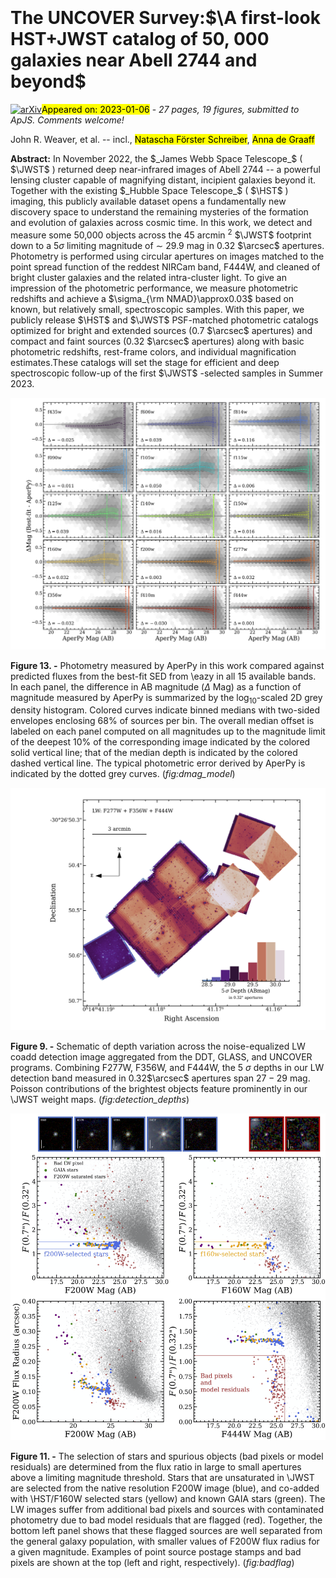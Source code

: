 <div class="macros" style="visibility:hidden;">
$\newcommand{\ensuremath}{}$
$\newcommand{\xspace}{}$
$\newcommand{\object}[1]{\texttt{#1}}$
$\newcommand{\farcs}{{.}''}$
$\newcommand{\farcm}{{.}'}$
$\newcommand{\arcsec}{''}$
$\newcommand{\arcmin}{'}$
$\newcommand{\ion}[2]{#1#2}$
$\newcommand{\textsc}[1]{\textrm{#1}}$
$\newcommand{\hl}[1]{\textrm{#1}}$
$\newcommand{\footnote}[1]{}$
$\newcommand{\vdag}{(v)^\dagger}$
$\newcommand$
$\newcommand$
$\newcommand$
$\newcommand$
$\newcommand$
$\newcommand$
$\newcommand$
$\newcommand{\arraystretch}{1.2}$
$\newcommand{\arraystretch}{1}$
$\newcommand{\arraystretch}{0.9}$</div>

<div class="macros" style="visibility:hidden;">
$\newcommand{\ensuremath}{}$
$\newcommand{\xspace}{}$
$\newcommand{\object}[1]{\texttt{#1}}$
$\newcommand{\farcs}{{.}''}$
$\newcommand{\farcm}{{.}'}$
$\newcommand{\arcsec}{''}$
$\newcommand{\arcmin}{'}$
$\newcommand{\ion}[2]{#1#2}$
$\newcommand{\textsc}[1]{\textrm{#1}}$
$\newcommand{\hl}[1]{\textrm{#1}}$
$\newcommand{\footnote}[1]{}$
$\newcommand{\vdag}{(v)^\dagger}$
$\newcommand$
$\newcommand$
$\newcommand$
$\newcommand$
$\newcommand$
$\newcommand$
$\newcommand$
$\newcommand{\arraystretch}{1.2}$
$\newcommand{\arraystretch}{1}$
$\newcommand{\arraystretch}{0.9}$</div>



<div id="title">

# The UNCOVER Survey:$\A first-look HST+JWST catalog of 50, 000 galaxies near Abell 2744 and beyond$

</div>
<div id="comments">

[![arXiv](https://img.shields.io/badge/arXiv-2301.02671-b31b1b.svg)](https://arxiv.org/abs/2301.02671)<mark>Appeared on: 2023-01-06</mark> - _27 pages, 19 figures, submitted to ApJS. Comments welcome!_

</div>
<div id="authors">

John R. Weaver, et al. -- incl., <mark>Natascha Förster Schreiber</mark>, <mark>Anna de Graaff</mark>

</div>
<div id="abstract">

**Abstract:** In November 2022, the $_James Webb Space Telescope_$ ( $\JWST$ ) returned deep near-infrared images of Abell 2744 -- a powerful lensing cluster capable of magnifying distant, incipient galaxies beyond it. Together with the existing $_Hubble Space Telescope_$ ( $\HST$ ) imaging, this publicly available dataset opens a fundamentally new discovery space to understand the remaining mysteries of the formation and evolution of galaxies across cosmic time. In this work, we detect and measure some 50,000 objects across the 45 arcmin $^2$ $\JWST$ footprint down to a $5 \sigma$ limiting magnitude of $\sim$ 29.9 mag in 0.32 $\arcsec$ apertures. Photometry is performed using circular apertures on images matched to the point spread function of the reddest NIRCam band, F444W, and cleaned of bright cluster galaxies and the related intra-cluster light. To give an impression of the photometric performance, we measure photometric redshifts and achieve a $\sigma_{\rm NMAD}\approx0.03$ based on known, but relatively small, spectroscopic samples. With this paper, we publicly release $\HST$ and $\JWST$ PSF-matched photometric catalogs optimized for bright and extended sources (0.7 $\arcsec$ apertures) and compact and faint sources (0.32 $\arcsec$ apertures) along with basic photometric redshifts, rest-frame colors, and individual magnification estimates.These catalogs will set the stage for efficient and deep spectroscopic follow-up of the first $\JWST$ -selected samples in Summer 2023.

</div>

<div id="div_fig1">

<img src="tmp_2301.02671/./figures/dmag_Best-fit_0_32.png" alt="Fig13" width="100%"/>

**Figure 13. -** Photometry measured by AperPy in this work compared against predicted fluxes from the best-fit SED  from \eazy  in all 15 available bands. In each panel, the difference in AB magnitude  ($\Delta$ Mag) as a function of magnitude measured by AperPy is summarized by the log$_{10}$-scaled 2D grey density histogram. Colored curves indicate binned medians with two-sided envelopes enclosing 68\% of sources per bin. The overall median offset is labeled on each panel computed on all magnitudes up to the magnitude limit of the deepest 10\% of the corresponding image indicated by the colored solid vertical line; that of the median depth is indicated by the colored dashed vertical line. The typical photometric error derived by AperPy is indicated by the dotted grey curves.
     (*fig:dmag_model*)

</div>
<div id="div_fig2">

<img src="tmp_2301.02671/figures/detection_depth.png" alt="Fig9" width="100%"/>

**Figure 9. -** Schematic of depth variation across the noise-equalized LW coadd detection image aggregated from the DDT, GLASS, and UNCOVER programs. Combining F277W, F356W, and F444W, the 5 $\sigma$ depths in our LW detection band measured in 0.32$\arcsec$ apertures span $27-29$ mag. Poisson contributions of the brightest objects feature prominently in our \JWST weight maps. (*fig:detection_depths*)

</div>
<div id="div_fig3">

<img src="tmp_2301.02671/figures/badflag.png" alt="Fig11" width="100%"/>

**Figure 11. -** The selection of stars and spurious objects (bad pixels or model residuals) are determined from the flux ratio in large to small apertures above a limiting magnitude threshold. Stars that are unsaturated in \JWST are selected from the native resolution F200W image (blue), and co-added with \HST/F160W selected stars (yellow) and known GAIA stars (green). The LW images suffer from additional bad pixels and sources with contaminated photometry due to bad model residuals that are flagged (red).  Together, the bottom left panel shows that these flagged sources are well separated from the general galaxy population, with smaller values of F200W flux radius for a given magnitude.  Examples of point source postage stamps and bad pixels are shown at the top (left and right, respectively).  (*fig:badflag*)

</div>